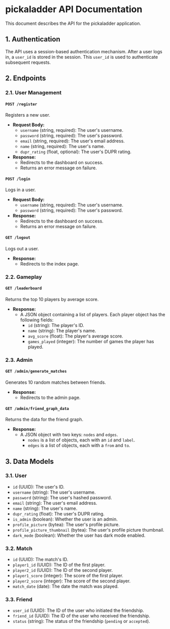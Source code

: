 # pickaladder API Documentation

This document describes the API for the pickaladder application.

## 1. Authentication

The API uses a session-based authentication mechanism. After a user logs in, a `user_id` is stored in the session. This `user_id` is used to authenticate subsequent requests.

## 2. Endpoints

### 2.1. User Management

#### `POST /register`

Registers a new user.

*   **Request Body:**
    *   `username` (string, required): The user's username.
    *   `password` (string, required): The user's password.
    *   `email` (string, required): The user's email address.
    *   `name` (string, required): The user's name.
    *   `dupr_rating` (float, optional): The user's DUPR rating.
*   **Response:**
    *   Redirects to the dashboard on success.
    *   Returns an error message on failure.

#### `POST /login`

Logs in a user.

*   **Request Body:**
    *   `username` (string, required): The user's username.
    *   `password` (string, required): The user's password.
*   **Response:**
    *   Redirects to the dashboard on success.
    *   Returns an error message on failure.

#### `GET /logout`

Logs out a user.

*   **Response:**
    *   Redirects to the index page.

### 2.2. Gameplay

#### `GET /leaderboard`

Returns the top 10 players by average score.

*   **Response:**
    *   A JSON object containing a list of players. Each player object has the following fields:
        *   `id` (string): The player's ID.
        *   `name` (string): The player's name.
        *   `avg_score` (float): The player's average score.
        *   `games_played` (integer): The number of games the player has played.

### 2.3. Admin

#### `GET /admin/generate_matches`

Generates 10 random matches between friends.

*   **Response:**
    *   Redirects to the admin page.

#### `GET /admin/friend_graph_data`

Returns the data for the friend graph.

*   **Response:**
    *   A JSON object with two keys: `nodes` and `edges`.
        *   `nodes` is a list of objects, each with an `id` and `label`.
        *   `edges` is a list of objects, each with a `from` and `to`.

## 3. Data Models

### 3.1. User

*   `id` (UUID): The user's ID.
*   `username` (string): The user's username.
*   `password` (string): The user's hashed password.
*   `email` (string): The user's email address.
*   `name` (string): The user's name.
*   `dupr_rating` (float): The user's DUPR rating.
*   `is_admin` (boolean): Whether the user is an admin.
*   `profile_picture` (bytea): The user's profile picture.
*   `profile_picture_thumbnail` (bytea): The user's profile picture thumbnail.
*   `dark_mode` (boolean): Whether the user has dark mode enabled.

### 3.2. Match

*   `id` (UUID): The match's ID.
*   `player1_id` (UUID): The ID of the first player.
*   `player2_id` (UUID): The ID of the second player.
*   `player1_score` (integer): The score of the first player.
*   `player2_score` (integer): The score of the second player.
*   `match_date` (date): The date the match was played.

### 3.3. Friend

*   `user_id` (UUID): The ID of the user who initiated the friendship.
*   `friend_id` (UUID): The ID of the user who received the friendship.
*   `status` (string): The status of the friendship (`pending` or `accepted`).

